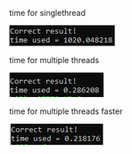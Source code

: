 time for singlethread

![](https://github.com/Panggundam00/parallelProgramming/blob/master/singlethreads.png)


time for multiple threads

![](https://github.com/Panggundam00/parallelProgramming/blob/master/multiplethreads.png)


time for multiple threads faster

![](https://github.com/Panggundam00/parallelProgramming/blob/master/multiplethreads_faster.png)

